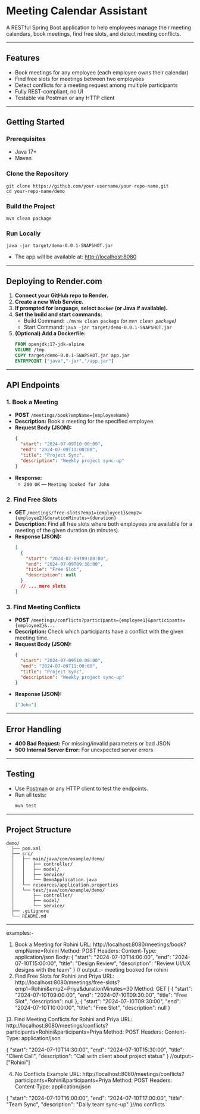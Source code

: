  # Meeting Calendar Assistant

A RESTful Spring Boot application to help employees manage their meeting calendars, book meetings, find free slots, and detect meeting conflicts.

---

## Features
- Book meetings for any employee (each employee owns their calendar)
- Find free slots for meetings between two employees
- Detect conflicts for a meeting request among multiple participants
- Fully REST-compliant, no UI
- Testable via Postman or any HTTP client

---

## Getting Started

### Prerequisites
- Java 17+
- Maven

### Clone the Repository
```
git clone https://github.com/your-username/your-repo-name.git
cd your-repo-name/demo
```

### Build the Project
```
mvn clean package
```

### Run Locally
```
java -jar target/demo-0.0.1-SNAPSHOT.jar
```
- The app will be available at: [http://localhost:8080](http://localhost:8080)

---

## Deploying to Render.com

1. **Connect your GitHub repo to Render.**
2. **Create a new Web Service.**
3. **If prompted for language, select `Docker` (or Java if available).**
4. **Set the build and start commands:**
   - Build Command: `./mvnw clean package` *(or `mvn clean package`)*
   - Start Command: `java -jar target/demo-0.0.1-SNAPSHOT.jar`
5. **(Optional) Add a Dockerfile:**
   ```dockerfile
   FROM openjdk:17-jdk-alpine
   VOLUME /tmp
   COPY target/demo-0.0.1-SNAPSHOT.jar app.jar
   ENTRYPOINT ["java","-jar","/app.jar"]
   ```

---

## API Endpoints

### 1. Book a Meeting
- **POST** `/meetings/book?empName={employeeName}`
- **Description:** Book a meeting for the specified employee.
- **Request Body (JSON):**
  ```json
  {
    "start": "2024-07-09T10:00:00",
    "end": "2024-07-09T11:00:00",
    "title": "Project Sync",
    "description": "Weekly project sync-up"
  }
  ```
- **Response:**
  - `200 OK` — `Meeting booked for John`

### 2. Find Free Slots
- **GET** `/meetings/free-slots?emp1={employee1}&emp2={employee2}&durationMinutes={duration}`
- **Description:** Find all free slots where both employees are available for a meeting of the given duration (in minutes).
- **Response (JSON):**
  ```json
  [
    {
      "start": "2024-07-09T09:00:00",
      "end": "2024-07-09T09:30:00",
      "title": "Free Slot",
      "description": null
    }
    // ... more slots
  ]
  ```

### 3. Find Meeting Conflicts
- **POST** `/meetings/conflicts?participants={employee1}&participants={employee2}&...`
- **Description:** Check which participants have a conflict with the given meeting time.
- **Request Body (JSON):**
  ```json
  {
    "start": "2024-07-09T10:00:00",
    "end": "2024-07-09T11:00:00",
    "title": "Project Sync",
    "description": "Weekly project sync-up"
  }
  ```
- **Response (JSON):**
  ```json
  ["John"]
  ```

---

## Error Handling
- **400 Bad Request:** For missing/invalid parameters or bad JSON
- **500 Internal Server Error:** For unexpected server errors

---

## Testing
- Use [Postman](https://www.postman.com/) or any HTTP client to test the endpoints.
- Run all tests:
  ```sh
  mvn test
  ```

---

## Project Structure
```
demo/
  ├── pom.xml
  ├── src/
  │   ├── main/java/com/example/demo/
  │   │   ├── controller/
  │   │   ├── model/
  │   │   ├── service/
  │   │   └── DemoApplication.java
  │   └── resources/application.properties
  │   └── test/java/com/example/demo/
  │       ├── controller/
  │       ├── model/
  │       └── service/
  ├── .gitignore
  └── README.md
```

---



examples:-
1. Book a Meeting for Rohini
URL:
http://localhost:8080/meetings/book?empName=Rohini
Method: POST
Headers: Content-Type: application/json
Body:
{
  "start": "2024-07-10T14:00:00",
  "end": "2024-07-10T15:00:00",
  "title": "Design Review",
  "description": "Review UI/UX designs with the team"
} // output :- meeting booked for rohini 
2. Find Free Slots for Rohini and Priya
URL:
http://localhost:8080/meetings/free-slots?emp1=Rohini&emp2=Priya&durationMinutes=30
Method: GET
[
  {
    "start": "2024-07-10T09:00:00",
    "end": "2024-07-10T09:30:00",
    "title": "Free Slot",
    "description": null
  },
  {
    "start": "2024-07-10T09:30:00",
    "end": "2024-07-10T10:00:00",
    "title": "Free Slot",
    "description": null
  }

]3. Find Meeting Conflicts for Rohini and Priya
URL:
http://localhost:8080/meetings/conflicts?participants=Rohini&participants=Priya
Method: POST
Headers: Content-Type: application/json

{
  "start": "2024-07-10T14:30:00",
  "end": "2024-07-10T15:30:00",
  "title": "Client Call",
  "description": "Call with client about project status"
} //output:-["Rohini"]


4. No Conflicts Example
URL:
http://localhost:8080/meetings/conflicts?participants=Rohini&participants=Priya
Method: POST
Headers: Content-Type: application/json

{
  "start": "2024-07-10T16:00:00",
  "end": "2024-07-10T17:00:00",
  "title": "Team Sync",
  "description": "Daily team sync-up"
}//no conflicts
